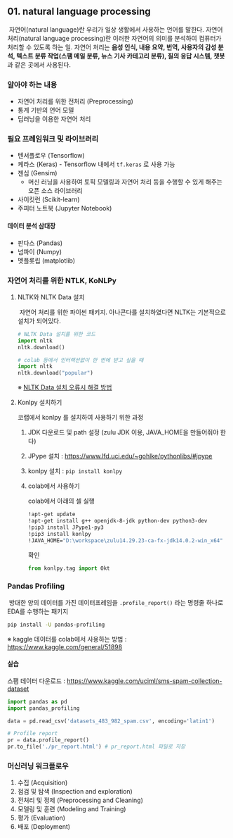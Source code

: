 ## 01. natural language processing

​	자연어(natural language)란 우리가 일상 생활에서 사용하는 언어를 말한다. 자연어 처리(natural language processing)란 이러한 자연어의 의미를 분석하여 컴퓨터가 처리할 수 있도록 하는 일. 자연어 처리는 **음성 인식, 내용 요약, 번역, 사용자의 감성 분석, 텍스트 분류 작업(스팸 메일 분류, 뉴스 기사 카테고리 분류), 질의 응답 시스템, 챗봇**과 같은 곳에서 사용된다.



### 알아야 하는 내용

- 자연어 처리를 위한 전처리 (Preprocessing)
- 통계 기반의 언어 모델
- 딥러닝을 이용한 자연어 처리



### 필요 프레임워크 및 라이브러리

- 텐서플로우 (Tensorflow)
- 케라스 (Keras) - Tensorflow 내에서 ``tf.keras`` 로 사용 가능
- 젠심 (Gensim)
  - 머신 러닝을 사용하여 토픽 모델링과 자연어 처리 등을 수행할 수 있게 해주는 오픈 소스 라이브러리
- 사이킷런 (Scikit-learn)
- 주피터 노트북 (Jupyter Notebook)

#### 데이터 분석 삼대장

- 판다스 (Pandas)
- 넘파이 (Numpy)
- 멧플롯립 (matplotlib)



### 자연어 처리를 위한 NTLK, KoNLPy

1. NLTK와 NLTK Data 설치

   ​	자연어 처리를 위한 파이썬 패키지. 아나콘다를 설치하였다면 NLTK는 기본적으로 설치가 되어있다.

   ```python
   # NLTK Data 설치를 위한 코드
   import nltk
   nltk.download()
   
   # colab 등에서 인터랙션없이 한 번에 받고 싶을 때
   import nltk
   nltk.download("popular")
   ```

   ※ [NLTK Data 설치 오류시 해결 방법](https://wikidocs.net/22488)

2. Konlpy 설치하기

   코랩에서 konlpy 를 설치하여 사용하기 위한 과정

   1. JDK 다운로드 및 path 설정 (zulu JDK 이용, JAVA_HOME을 만들어줘야 한다)

   2. JPype 설치 : https://www.lfd.uci.edu/~gohlke/pythonlibs/#jpype

   3. konlpy 설치 : ``pip install konlpy``

   4. colab에서 사용하기

      colab에서 아래의 셀 실행

      ```bash
      !apt-get update 
      !apt-get install g++ openjdk-8-jdk python-dev python3-dev 
      !pip3 install JPype1-py3 
      !pip3 install konlpy 
      !JAVA_HOME="D:\workspace\zulu14.29.23-ca-fx-jdk14.0.2-win_x64"
      ```

      확인

      ```python
      from konlpy.tag import Okt
      ```



### Pandas Profiling

​	방대한 양의 데이터를 가진 데이터프레임을 ``.profile_report()`` 라는 명령줄 하나로 EDA를 수행하는 패키지

```bash
pip install -U pandas-profiling
```

※ kaggle 데이터를 colab에서 사용하는 방법 : https://www.kaggle.com/general/51898



#### 실습

스팸 데이터 다운로드 : https://www.kaggle.com/uciml/sms-spam-collection-dataset

```python
import pandas as pd
import pandas_profiling

data = pd.read_csv('datasets_483_982_spam.csv', encoding='latin1')

# Profile report
pr = data.profile_report()
pr.to_file('./pr_report.html') # pr_report.html 파일로 저장
```



### 머신러닝 워크플로우

1. 수집 (Acquisition)
2. 점검 및 탐색 (Inspection and exploration)
3. 전처리 및 정제 (Preprocessing and Cleaning)
4. 모델링 및 훈련 (Modeling and Training)
5. 평가 (Evaluation)
6. 배포 (Deployment)

